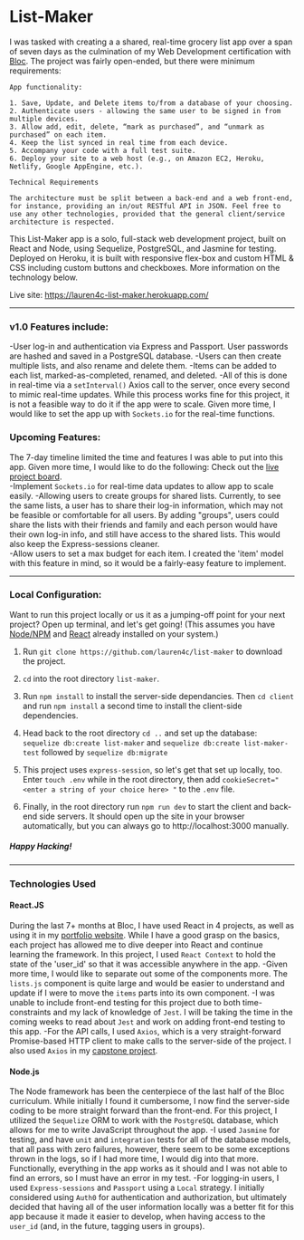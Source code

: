 # List-Maker

I was tasked with creating a a shared, real-time grocery list app over a span of seven days as the culmination of my Web Development certification with [Bloc](http://www.bloc.io). The project was fairly open-ended, but there were minimum requirements:

```
App functionality:

1. Save, Update, and Delete items to/from a database of your choosing.
2. Authenticate users - allowing the same user to be signed in from multiple devices.
3. Allow add, edit, delete, “mark as purchased”, and “unmark as purchased” on each item.
4. Keep the list synced in real time from each device.
5. Accompany your code with a full test suite.
6. Deploy your site to a web host (e.g., on Amazon EC2, Heroku, Netlify, Google AppEngine, etc.).

Technical Requirements

The architecture must be split between a back-end and a web front-end, for instance, providing an in/out RESTful API in JSON. Feel free to use any other technologies, provided that the general client/service architecture is respected.
```

This List-Maker app is a solo, full-stack web development project, built on React and Node, using Sequelize, PostgreSQL, and Jasmine for testing. Deployed on Heroku, it is built with responsive flex-box and custom HTML & CSS including custom buttons and checkboxes. More information on the technology below.

Live site: https://lauren4c-list-maker.herokuapp.com/

---

### v1.0 Features include:

-User log-in and authentication via Express and Passport. User passwords are hashed and saved in a PostgreSQL database.
-Users can then create multiple lists, and also rename and delete them.
-Items can be added to each list, marked-as-completed, renamed, and deleted.
-All of this is done in real-time via a `setInterval()` Axios call to the server, once every second to mimic real-time updates. While this process works fine for this project, it is not a feasible way to do it if the app were to scale. Given more time, I would like to set the app up with `Sockets.io` for the real-time functions.

### Upcoming Features:

The 7-day timeline limited the time and features I was able to put into this app. Given more time, I would like to do the following:
Check out the [live project board](https://trello.com/b/6tXWNv5w/synced-shopping-list).  
-Implement `Sockets.io` for real-time data updates to allow app to scale easily.
-Allowing users to create groups for shared lists. Currently, to see the same lists, a user has to share their log-in information, which may not be feasible or comfortable for all users. By adding "groups", users could share the lists with their friends and family and each person would have their own log-in info, and still have access to the shared lists. This would also keep the Express-sessions cleaner.  
-Allow users to set a max budget for each item. I created the 'item' model with this feature in mind, so it would be a fairly-easy feature to implement.

---

### Local Configuration:

Want to run this project locally or us it as a jumping-off point for your next project? Open up terminal, and let's get going!
(This assumes you have [Node/NPM](http://www.nodejs.org) and [React](https://reactjs.org) already installed on your system.)

1. Run `git clone https://github.com/lauren4c/list-maker` to download the project.

2. `cd` into the root directory `list-maker`.

3. Run `npm install` to install the server-side dependancies. Then `cd client` and run `npm install` a second time to install the client-side dependencies.

4. Head back to the root directory `cd ..` and set up the database: `sequelize db:create list-maker` and `sequelize db:create list-maker-test` followed by `sequelize db:migrate`

5. This project uses `express-session`, so let's get that set up locally, too. Enter `touch .env` while in the root directory, then add `cookieSecret=" <enter a string of your choice here> "` to the `.env` file.

6. Finally, in the root directory run `npm run dev` to start the client and back-end side servers. It should open up the site in your browser automatically, but you can always go to http://localhost:3000 manually.

##### Happy Hacking!

---

### Technologies Used

#### React.JS

During the last 7+ months at Bloc, I have used React in 4 projects, as well as using it in my [portfolio website](https://www.laurenforcey.com). While I have a good grasp on the basics, each project has allowed me to dive deeper into React and continue learning the framework. In this project, I used `React Context` to hold the state of the 'user_id' so that it was accessible anywhere in the app.
-Given more time, I would like to separate out some of the components more. The `lists.js` component is quite large and would be easier to understand and update if I were to move the `items` parts into its own component.
-I was unable to include front-end testing for this project due to both time-constraints and my lack of knowledge of `Jest`. I will be taking the time in the coming weeks to read about `Jest` and work on adding front-end testing to this app.
-For the API calls, I used `Axios`, which is a very straight-forward Promise-based HTTP client to make calls to the server-side of the project. I also used `Axios` in my [capstone project](https://github.com/lauren4c/sumco-animal-shelter).

#### Node.js

The Node framework has been the centerpiece of the last half of the Bloc curriculum. While initially I found it cumbersome, I now find the server-side coding to be more straight forward than the front-end. For this project, I utilized the `Sequelize` ORM to work with the `PostgreSQL` database, which allows for me to write JavaScript throughout the app.
-I used `Jasmine` for testing, and have `unit` and `integration` tests for all of the database models, that all pass with zero failures, however, there seem to be some exceptions thrown in the logs, so if I had more time, I would dig into that more. Functionally, everything in the app works as it should and I was not able to find an errors, so I must have an error in my test.
-For logging-in users, I used `Express-sessions` and `Passport` using a `Local` strategy. I initially considered using `Auth0` for authentication and authorization, but ultimately decided that having all of the user information locally was a better fit for this app because it made it easier to develop, when having access to the `user_id` (and, in the future, tagging users in groups).
